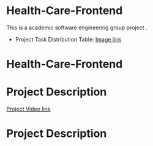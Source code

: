 # Health-Care-Frontend
This is a academic software engineering   group project . 
- Project Task Distribution Table:
[Image link](https://im.ge/i/FAVdYG)


# Health-Care-Frontend 

# Project Description
[Project Video link ](https://youtu.be/-CBuM0dP9AI)

# Project Description


